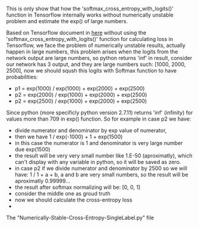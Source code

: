 This is only show that how the 'softmax_cross_entropy_with_logits()' function in Tensorflow internally works without numerically unstable problem and estimate the exp() of large numbers.


Based on Tensorflow document in [here](https://www.tensorflow.org/get_started/mnist/beginners#training) without using the 'softmax_cross_entropy_with_logits()' function for calculating loss in Tensorflow, we face the problem of numerically unstable results,
actually happen in large numbers, this problem arises when the logits from the network output are large numbers, so python returns 'inf' in result, consider our network has 3 output, and they are large numbers such: [1000, 2000, 2500], now we should sqush this logits with Softmax function to have probabilities:

- p1 = exp(1000) / exp(1000) + exp(2000) + exp(2500)
- p2 = exp(2000) / exp(1000) + exp(2000) + exp(2500)
- p2 = exp(2500) / exp(1000) + exp(2000) + exp(2500)

Since python (more specificly python version 2.7.11) returns 'inf' (infinity) for values more than 709 in exp() function. So for example in case p2 we have:

- divide numerator and denominator by exp value of numerator,
- then we have 1 / exp(-1000) + 1 + exp(1500)
- in this case the numerator is 1 and denominator is very large number due exp(1500)
- the result will be very very small number like 1.E-50 (aproximatly), which can't display with any variable in python, so it will be saved as zero.
- in case p2 if we divide numerator and denominator by 2500 so we will have: 1 / 1 + a + b, a and b are very small numbers, so the result will be aproximatly 0.99999...
- the result after softmax normalizing will be: [0, 0, 1]
- consider the middle one as groud truth
- now we should calculate the cross-entropy loss
- 

 
The "Numerically-Stable-Cross-Entropy-SingleLabel.py" file  

